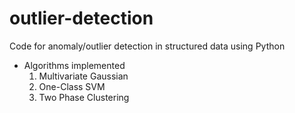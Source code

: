 # outlier-detection
Code for anomaly/outlier detection in structured data using Python 
- Algorithms implemented 
  1. Multivariate Gaussian
  2. One-Class SVM
  3. Two Phase Clustering
